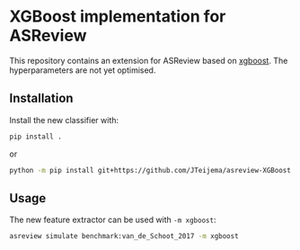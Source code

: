 # XGBoost implementation for ASReview
This repository contains an extension for ASReview based on [xgboost](https://github.com/dmlc/xgboost). The hyperparameters are not yet optimised.

## Installation
Install the new classifier with:

```bash
pip install .
```

or

```bash
python -m pip install git+https://github.com/JTeijema/asreview-XGBoost.git
```

## Usage
The new feature extractor can be used with `-m xgboost`:

```bash
asreview simulate benchmark:van_de_Schoot_2017 -m xgboost
```
